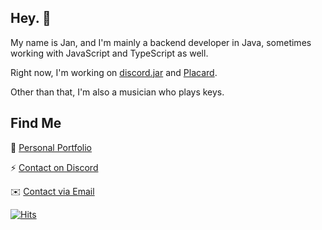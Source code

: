 ## Hey. 👋
My name is Jan, and I'm mainly a backend developer in Java, sometimes working with JavaScript and TypeScript as well.

Right now, I'm working on [discord.jar](https://github.com/discord-jar/discord.jar) and [Placard](https://github.com/placardapp/placard).

Other than that, I'm also a musician who plays keys.

## Find Me

🔗 [Personal Portfolio](https://blueysh.me)

⚡️ [Contact on Discord](https://blueysh.me/discord)

✉️ [Contact via Email](mailto:jan.santi@icloud.com)

[![Hits](https://hits-app.vercel.app/hits?url=https://github.com/blueysh&bgLeft=444444&bgRight=575fff&label=Hits)](https://hits-app.vercel.app/)
